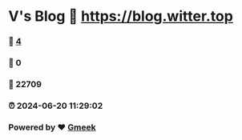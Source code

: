 # V's Blog :link: https://blog.witter.top 
### :page_facing_up: [4](https://blog.witter.top/tag.html) 
### :speech_balloon: 0 
### :hibiscus: 22709 
### :alarm_clock: 2024-06-20 11:29:02 
### Powered by :heart: [Gmeek](https://github.com/Meekdai/Gmeek)
